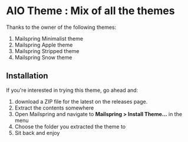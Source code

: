 # AIO Theme : Mix of all the themes

Thanks to the owner of the following themes:

1. Mailspring Minimalist theme
2. Mailspring Apple theme
3. Mailspring Stripped theme
4. Mailspring Snow theme

## Installation

If you're interested in trying this theme, go ahead and:

1. download a ZIP file for the latest on the releases page.
2. Extract the contents somewhere
3. Open Mailspring and navigate to **Mailspring > Install Theme...** in the menu
4. Choose the folder you extracted the theme to
5. Sit back and enjoy

